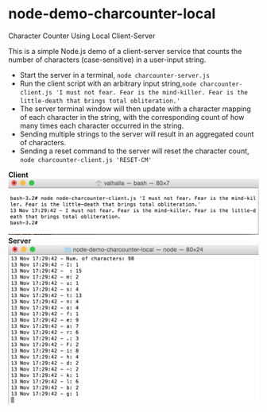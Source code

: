 # node-demo-charcounter-local

Character Counter Using Local Client-Server 

This is a simple Node.js demo of a client-server service that counts the number of characters (case-sensitive) in a user-input string. 

<ul>
<li>Start the server in a terminal, <code>node charcounter-server.js</code></li>
<li>Run the client script with an arbitrary input string,<code>node charcounter-client.js 'I must not fear. Fear is the mind-killer. Fear is the little-death that brings total obliteration.'</code></li>
<li>The server terminal window will then update with a character mapping of each character in the string, with the corresponding count of how many times each character occurred in the string.</li>
<li>Sending multiple strings to the server will result in an aggregated count of characters.</li>
<li>Sending a reset command to the server will reset the character count, <code>node charcounter-client.js 'RESET-CM'</code></li>
</ul>

<b>Client</b>
![Alt text](screenshots/screenshot_node-charcounter-client.png?raw=true "Client")
<br>
<b>Server</b>
![Alt text](screenshots/screenshot_node-charcounter-server.png?raw=true "Server")
